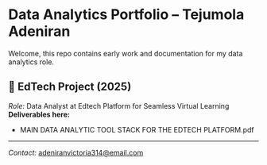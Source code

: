 # Data Analytics Portfolio – Tejumola Adeniran

Welcome, this repo contains early work and documentation for my data analytics role.

## 📌 EdTech Project (2025)
*Role:* Data Analyst at Edtech Platform for Seamless Virtual Learning  
**Deliverables here:**
- MAIN DATA ANALYTIC TOOL STACK FOR THE EDTECH PLATFORM.pdf

---

*Contact:* adeniranvictoria314@email.com

